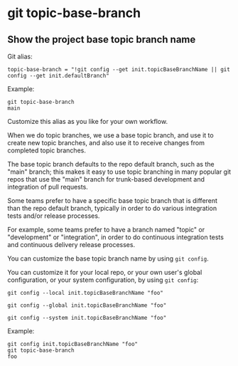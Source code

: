 # git topic-base-branch

## Show the project base topic branch name

Git alias:

```git
topic-base-branch = "!git config --get init.topicBaseBranchName || git config --get init.defaultBranch"
```

Example:

```
git topic-base-branch
main
```

Customize this alias as you like for your own workflow.

When we do topic branches, we use a base topic branch,
and use it to create new topic branches, and also use 
it to receive changes from completed topic branches.

The base topic branch defaults to the repo default branch,
such as the "main" branch; this makes it easy to use topic
branching in many popular git repos that use the "main" branch
for trunk-based development and integration of pull requests.

Some teams prefer to have a specific base topic branch that
is different than the repo default branch, typically in order
to do various integration tests and/or release processes.

For example, some teams prefer to have a branch named "topic" 
or "development" or "integration", in order to do continuous
integration tests and continuous delivery release processes.

You can customize the base topic branch name by using `git config`.

You can customize it for your local repo, or your own user's global
configuration, or your system configuration, by using `git config`:

```shell
git config --local init.topicBaseBranchName "foo" 

git config --global init.topicBaseBranchName "foo" 

git config --system init.topicBaseBranchName "foo" 
```

Example:

```
git config init.topicBaseBranchName "foo"
git topic-base-branch
foo
```

